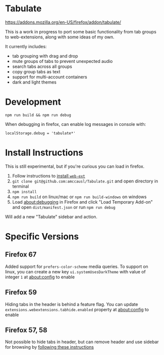 # Tabulate

https://addons.mozilla.org/en-US/firefox/addon/tabulate/

This is a work in progress to port some basic functionality from tab groups to
web-extensions, along with some ideas of my own.

It currently includes:
- tab grouping with drag and drop
- mute groups of tabs to prevent unexpected audio
- search tabs across all groups
- copy group tabs as text
- support for multi-account containers
- dark and light themes

# Development
```
npm run build && npm run debug
```

When debugging in firefox, can enable log messages in console with:
```
localStorage.debug = 'tabulate*'
```

# Install Instructions

This is still experimental, but if you're curious you can load in firefox.

1. Follow instructions to [install `web-ext`](https://developer.mozilla.org/en-US/Add-ons/WebExtensions/Getting_started_with_web-ext)
2. `git clone git@github.com:amccausl/Tabulate.git` and open directory in terminal
3. `npm install`
4. `npm run build` on linux/mac or `npm run build-windows` on windows
5. Load [about:debugging](about:debugging) in Firefox and click "Load Temporary Add-on" and open `dist/manifest.json` or run `npm run debug`

Will add a new "Tabulate" sidebar and action.

# Specific Versions

## Firefox 67
Added support for `prefers-color-scheme` media queries.  To support on linux, you can create a new key `ui.systemUsesDarkTheme` with value of integer `1` at [about:config](about:config) to enable

## Firefox 59
Hiding tabs in the header is behind a feature flag.  You can update `extensions.webextensions.tabhide.enabled` property at [about:config](about:config) to enable

## Firefox 57, 58
Not possible to hide tabs in header, but can remove header and use sidebar for browsing by [following these instructions](https://superuser.com/questions/1261660/firefox-quantum-ver-57-how-can-i-hide-the-horizontal-tab-bar-with-treesty/1261661)
